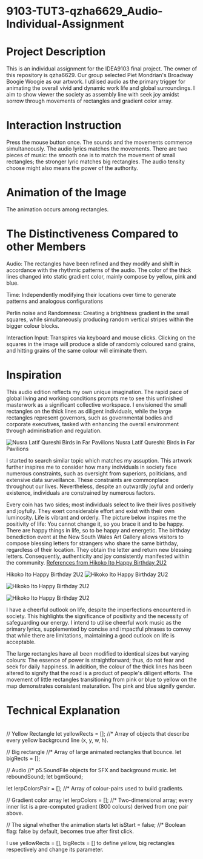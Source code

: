 # 9103-TUT3-qzha6629_Audio-Individual-Assignment

# Project Description
This is an individual assignment for the IDEA9103 final project.  The owner of this repository is qzha6629. Our group selected Piet Mondrian's Broadway Boogie Woogie as our artwork. I utilised audio as the primary trigger for animating the overall vivid and dynamic work life and global surroundings. I aim to show viewer the society as assembly line with seek joy amidst sorrow through movements of rectangles and gradient color array.

# Interaction Instruction
Press the mouse button once.  The sounds and the movements commence simultaneously. The audio lyrics matches the movements. There are two pieces of music: the smooth one is to match the movement of small rectangles; the stronger lyric matches big rectangles. The audio tensity choose might also means the power of the authority.

# Animation of the Image 
The animation occurs among rectangles. 

# The Distinctiveness Compared to other Members
Audio: The rectangles have been refined and they modify and shift in accordance with the rhythmic patterns of the audio. The color of the thick lines changed into static gradient color, mainly compose by yellow, pink and blue.

Time: Independently modifying their locations over time to generate patterns and analogous configurations

Perlin noise and Randomness: Creating a brightness gradient in the small squares, while simultaneously producing random vertical stripes within the bigger colour blocks.

Interaction Input: Transpires via keyboard and mouse clicks.   Clicking on the squares in the image will produce a slide of randomly coloured sand grains, and hitting grains of the same colour will eliminate them.

# Inspiration
This audio edition reflects my own unique imagination.  The rapid pace of global living and working conditions prompts me to see this unfinished masterwork as a significant collective workspace.  I envisioned the small rectangles on the thick lines as diligent individuals, while the large rectangles represent governors, such as governmental bodies and corporate executives, tasked with enhancing the overall environment through administration and regulation.

![Nusra Latif Qureshi Birds in Far Pavilions](https://www.datocms-assets.com/42890/1702532743-202-2019-mm.jpg?dpr=1.5&fit=max&fm=webp&iptc=allow&w=1500)
Nusra Latif Qureshi: Birds in Far Pavilions 

I started to search similar topic which matches my assuption. This artwork further inspires me to consider how many individuals in society face numerous constraints, such as oversight from superiors, politicians, and extensive data surveillance.  These constraints are commonplace throughout our lives.  Nevertheless, despite an outwardly joyful and orderly existence, individuals are constrained by numerous factors.

Every coin has two sides; most individuals select to live their lives positively and joyfully.  They exert considerable effort and exist with their own luminosity.  Life is vibrant and orderly. The picture below inspires me the positivity of life: You cannot change it, so you brace it and to be happy. There are happy things in life, so to be happy and energetic. The birthday benediction event at the New South Wales Art Gallery allows visitors to compose blessing letters for strangers who share the same birthday, regardless of their location.  They obtain the letter and return new blessing letters.  Consequently, authenticity and joy consistently manifested within the community.
[References from Hikoko Ito Happy Birthday 2U2](https://www.artgallery.nsw.gov.au/whats-on/exhibitions/hikoko-ito/)

Hikoko Ito Happy Birthday 2U2
![Hikoko Ito Happy Birthday 2U2](https://www.datocms-assets.com/42890/1742248383-20250312hikoko_137_hero.jpg?dpr=0.75&fit=max&fm=webp&iptc=allow&w=2000)

![Hikoko Ito Happy Birthday 2U2](https://www.datocms-assets.com/42890/1742253895-happy-birthday-2u2-edit-2.jpg?dpr=1.5&fit=max&fm=webp&h=540&iptc=allow&max-w=1572864)

![Hikoko Ito Happy Birthday 2U2](https://www.datocms-assets.com/42890/1742253514-happy-birthday-2u2-edit.jpg?dpr=1.5&fit=max&fm=webp&h=540&iptc=allow&max-w=1572864)

I have a cheerful outlook on life, despite the imperfections encountered in society.  This highlights the significance of positivity and the necessity of safeguarding our energy.  I intend to utilise cheerful work music as the primary lyrics, supplemented by concise and impactful phrases to convey that while there are limitations, maintaining a good outlook on life is acceptable. 

The large rectangles have all been modified to identical sizes but varying colours:  The essence of power is straightforward; thus, do not fear and seek for daily happiness. In addition, the colour of the thick lines has been altered to signify that the road is a product of people's diligent efforts. The movement of little rectangles transitioning from pink or blue to yellow on the map demonstrates consistent maturation.  The pink and blue signify gender.

# Technical Explanation
<br>
// Yellow Rectangle
let yellowRects = [];
//* Array of objects that describe every yellow background line (x, y, w, h).

// Big rectangle
//* Array of large animated rectangles that bounce.
let bigRects = [];

// Audio
//* p5.SoundFile objects for SFX and background music.
let reboundSound;
let bgmSound;

let lerpColorsPair = [];
//* Array of colour-pairs used to build gradients.

// Gradient color array
let lerpColors = [];
//* Two-dimensional array; every inner list is a pre-computed gradient (800 colours) derived from one pair above.

// The signal whether the animation starts
let isStart = false;
//* Boolean flag: false by default, becomes true after first click.
<br>

I use yellowRects = [], bigRects = [] to define yellow, big rectangles respectively and change its parameter.



